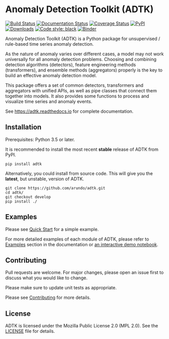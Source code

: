 # Anomaly Detection Toolkit (ADTK)

[![Build Status](https://travis-ci.com/arundo/adtk.svg?branch=master)](https://travis-ci.com/arundo/adtk)
[![Documentation Status](https://readthedocs.org/projects/adtk/badge/?version=stable)](https://adtk.readthedocs.io/en/latest/?badge=stable)
[![Coverage Status](https://coveralls.io/repos/github/arundo/adtk/badge.svg?branch=master&service=github)](https://coveralls.io/github/arundo/adtk?branch=master)
[![PyPI](https://img.shields.io/pypi/v/adtk)](https://pypi.org/project/adtk/)
[![Downloads](https://pepy.tech/badge/adtk)](https://pepy.tech/project/adtk)
[![Code style: black](https://img.shields.io/badge/code%20style-black-000000.svg)](https://github.com/psf/black)
[![Binder](https://mybinder.org/badge_logo.svg)](https://mybinder.org/v2/gh/arundo/adtk/master?filepath=docs%2Fnotebooks%2Fdemo.ipynb)

Anomaly Detection Toolkit (ADTK) is a Python package for unsupervised /
rule-based time series anomaly detection.

As the nature of anomaly varies over different cases, a model may not work
universally for all anomaly detection problems. Choosing and combining
detection algorithms (detectors), feature engineering methods (transformers),
and ensemble methods (aggregators) properly is the key to build an effective
anomaly detection model.

This package offers a set of common detectors, transformers and aggregators
with unified APIs, as well as pipe classes that connect them together into
models. It also provides some functions to process and visualize time series
and anomaly events.

See https://adtk.readthedocs.io for complete documentation.

## Installation

Prerequisites: Python 3.5 or later.

It is recommended to install the most recent **stable** release of ADTK from PyPI.

```shell
pip install adtk
```

Alternatively, you could install from source code. This will give you the **latest**, but unstable, version of ADTK.

```shell
git clone https://github.com/arundo/adtk.git
cd adtk/
git checkout develop
pip install ./
```

## Examples

Please see [Quick Start](https://adtk.readthedocs.io/en/stable/quickstart.html) for a simple example.

For more detailed examples of each module of ADTK, please refer to
[Examples](https://adtk.readthedocs.io/en/stable/examples.html)
section in the documentation or [an interactive demo notebook](https://mybinder.org/v2/gh/arundo/adtk/master?filepath=docs%2Fnotebooks%2Fdemo.ipynb).

## Contributing

Pull requests are welcome. For major changes, please open an issue first to
discuss what you would like to change.

Please make sure to update unit tests as appropriate.

Please see [Contributing](https://adtk.readthedocs.io/en/stable/developer.html) for more details.


## License

ADTK is licensed under the Mozilla Public License 2.0 (MPL 2.0). See the
[LICENSE](LICENSE) file for details.
